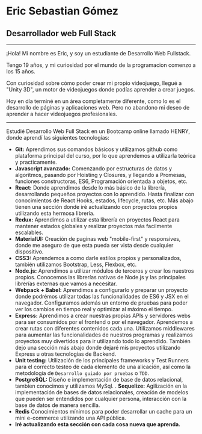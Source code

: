 # Eric Sebastian Gómez

## Desarrollador web Full Stack

---

¡Hola!
Mi nombre es Eric, y soy un estudiante de Desarrollo Web Fullstack.

Tengo 19 años, y mi curiosidad por el mundo de la programacion comenzo a los 15 años.

Con curiosidad sobre cómo poder crear mi propio videojuego, llegué a "Unity 3D", un motor de videojuegos donde podías aprender a crear juegos.

Hoy en día terminé en un área completamente diferente, como lo es el desarrollo de páginas y aplicaciones web. Pero no abandono mi deseo de aprender a hacer videojuegos profesionales.

---

Estudié Desarrollo Web Full Stack en un Bootcamp online llamado HENRY, donde aprendí las siguientes tecnologías:

- **Git:** Aprendimos sus comandos básicos y utilizamos github como plataforma principal del curso, por lo que aprendemos a utilizarla teórica y practicamente.
- **Javascript avanzado:** Comenzando por estructuras de datos y algoritmos, pasando por Hoisting y Closures, y llegando a Promesas, funciones constructoras, ES6, Programación orientada a objetos, etc.
- **React:** Donde aprendimos desde lo más básico de la librería, desarrollando pequeños proyectos con lo aprendido. Hasta finalizar con conocimientos de React Hooks, estados, lifecycle, rutas, etc. Más abajo tienen una sección donde iré actualizando con proyectos propios utilizando esta hermosa librería.
- **Redux:** Aprendimos a utilizar esta librería en proyectos React para mantener estados globales y realizar proyectos más facilmente escalables.
- **MaterialUI:** Creación de paginas web "mobile-first" y responsives, donde me aseguro de que esta pueda ser vista desde cualquier dispositivo.
- **CSS3:** Aprendemos a como darle estilos propios y personalizados, también utilizamos Bootstrap, Less, Flexbox, etc.
- **Node.js:** Aprendimos a utilizar módulos de terceros y crear los nuestros propios. Conocemos las librerías nativas de Node.js y las principales librerías externas que vamos a necesitar.
- **Webpack + Babel:** Aprendimos a configurarlo y preparar un proyecto donde podrémos utilizar todas las funcionalidades de ES6 y JSX en el navegador. Configuramos además un entorno de pruebas para poder ver los cambios en tiempo real y optimizar al máximo el tiempo.
- **Express:** Aprendimos a crear nuestras propias APIs y servidores webs para ser consumidos por el frontend o por el navegador. Aprendemos a crear rutas con diferentes contenidos cada una. Utilizamos middlewares para aumentar las funcionalidades de nuestros programas y realizamos proyectos muy divertidos para ir utilizando todo lo aprendido. También dejo una sección más abajo donde dejaré mis proyectos utilizando Express u otras tecnologías de Backend.
- **Unit testing:** Utilización de los principales frameworks y Test Runners para el correcto testeo de cada elemento de una alicación, así como la metodología de `Desarrollo guiado por pruebas` o `TDD`.
- **PostgreSQL:** Diseño e implementación de base de datos relacional, tambíen conocimos y utilizamos MySql.
. **Sequelize:** Agilización en la implementación de bases de datos relacionales, creación de modelos que pueden ser entendidos por cualquier persona, interacción con la base de datos de manera sencilla.
- **Redis** Conocimientos mínimos para poder desarrollar un cache para un mini e-commerce utilizando una API pública.
- **Iré actualizando esta sección con cada cosa nueva que aprenda.**
